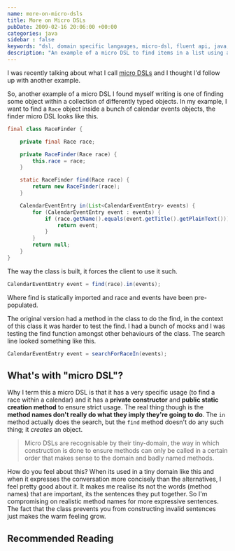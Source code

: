 ```yaml
---
name: more-on-micro-dsls
title: More on Micro DSLs
pubDate: 2009-02-16 20:06:00 +00:00
categories: java
sidebar : false
keywords: "dsl, domain specific langauges, micro-dsl, fluent api, java,"
description: "An example of a micro DSL to find items in a list using a fluent style API."
---
```


I was recently talking about what I call [micro DSLs](/blog/2009/01/06/be-more-expressive-with-builders/) and I thought I'd follow up with another example.

So, another example of a micro DSL I found myself writing is one of finding some object within a collection of differently typed objects. In my example, I want to find a `Race` object inside a bunch of calendar events objects, the finder micro DSL looks like this.

  
``` java
final class RaceFinder {

    private final Race race;

    private RaceFinder(Race race) {
        this.race = race;
    }

    static RaceFinder find(Race race) {
        return new RaceFinder(race);
    }

    CalendarEventEntry in(List<CalendarEventEntry> events) {
        for (CalendarEventEntry event : events) {
            if (race.getName().equals(event.getTitle().getPlainText())) {
                return event;
            }
        }
        return null;
    }
}
```

The way the class is built, it forces the client to use it such.


``` java
CalendarEventEntry event = find(race).in(events);
```

  
Where find is statically imported and race and events have been pre-populated.

  

The original version had a method in the class to do the find, in the context of this class it was harder to test the find. I had a bunch of mocks and I was testing the find function amongst other behaviours of the class. The search line looked something like this.

    
``` java
CalendarEventEntry event = searchForRaceIn(events);
```

## What's with "micro DSL"?

Why I term this a micro DSL is that it has a very specific usage (to find a race within a calendar) and it has a **private constructor** and **public static creation method** to ensure strict usage. The real thing though is the **method names don't really do what they imply they're going to do**. The `in` method actually does the search, but the `find` method doesn't do any such thing; it _creates_ an object.


> Micro DSLs are recognisable by their tiny-domain, the way in which construction is done to ensure methods can only be called in a certain order that makes sense to the domain and badly named methods.


How do you feel about this? When its used in a tiny domain like this and when it expresses the conversation more concisely than the alternatives, I feel pretty good about it. It makes me realise its not the words (method names) that are important, its the sentences they put together. So I'm compromising on realistic method names for more expressive sentences. The fact that the class prevents you from constructing invalid sentences just makes the warm feeling grow.

  
## Recommended Reading

<div>
    <script type="text/javascript">
    function trackOutboundLink(link, category, action) {

        try {
            _gaq.push(['_trackEvent', category , action]);
        } catch(err){}

        setTimeout(function() {
            document.location.href = link.href;
        }, 100);
    }
    </script>
</div>

<a href="http://www.amazon.co.uk/gp/product/1935182455/ref=as_li_ss_tl?ie=UTF8&camp=1634&creative=19450&creativeASIN=1935182455&linkCode=as2&tag=baddotrobot-21" onClick="trackOutboundLink(this, 'Outbound Links', 'amazon.com'); return false;">{% img right http://ecx.images-amazon.com/images/I/51KkyQcrsVL._SL160_.jpg 'DSLs in Action' %}</a>

<a href="http://www.amazon.co.uk/gp/product/0321712943/ref=as_li_ss_tl?ie=UTF8&camp=1634&creative=19450&creativeASIN=0321712943&linkCode=as2&tag=baddotrobot-21" onClick="trackOutboundLink(this, 'Outbound Links', 'amazon.com'); return false;">{% img right http://ecx.images-amazon.com/images/I/51FwzT0U4LL._SL160_.jpg 'Domain Specific Languages (Addison-Wesley Signature)' %}</a>

 * <a href="http://www.amazon.co.uk/gp/product/0321712943/ref=as_li_ss_tl?ie=UTF8&camp=1634&creative=19450&creativeASIN=0321712943&linkCode=as2&tag=baddotrobot-21" onClick="trackOutboundLink(this, 'Outbound Links', 'amazon.com'); return false;">Domain Specific Languages (Addison-Wesley Signature)</a>, Martin Fowler
 * <a href="http://www.amazon.co.uk/gp/product/1935182455/ref=as_li_ss_tl?ie=UTF8&camp=1634&creative=19450&creativeASIN=1935182455&linkCode=as2&tag=baddotrobot-21" onClick="trackOutboundLink(this, 'Outbound Links', 'amazon.com'); return false;">DSLs in Action</a>, DSLs in Action
 * <a href="http://www.amazon.co.uk/gp/product/1934356999/ref=as_li_ss_tl?ie=UTF8&camp=1634&creative=19450&creativeASIN=1934356999&linkCode=as2&tag=baddotrobot-21" onClick="trackOutboundLink(this, 'Outbound Links', 'amazon.com'); return false;">The Definitive ANTLR 4 Reference: Building Domain-Specific Languages (Pragmatic Programmers)</a>, Terence Parr






